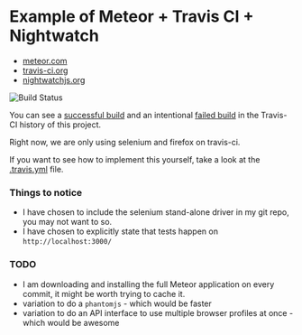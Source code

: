 # Example of Meteor + Travis CI + Nightwatch

* [meteor.com](https://www.meteor.com/)
* [travis-ci.org](https://travis-ci.org/)
* [nightwatchjs.org](http://nightwatchjs.org/)


![Build Status](https://travis-ci.org/zeroasterisk/meteor-travis-ci-nightwatch.svg)

You can see a [successful build](https://travis-ci.org/zeroasterisk/meteor-travis-ci-nightwatch/builds/46157777)
and an intentional [failed build](https://travis-ci.org/zeroasterisk/meteor-travis-ci-nightwatch/builds/46158099)
in the Travis-CI history of this project.

Right now, we are only using selenium and firefox on travis-ci.

If you want to see how to implement this yourself, take a look at the [.travis.yml](./.travis.yml) file.

### Things to notice

* I have chosen to include the selenium stand-alone driver in my git repo,
  you may not want to so.
* I have chosen to explicitly state that tests happen on `http://localhost:3000/`

### TODO

* I am downloading and installing the full Meteor application on every commit,
  it might be worth trying to cache it.
* variation to do a `phantomjs` - which would be faster
* variation to do an API interface to use multiple browser profiles at once - which would be awesome

